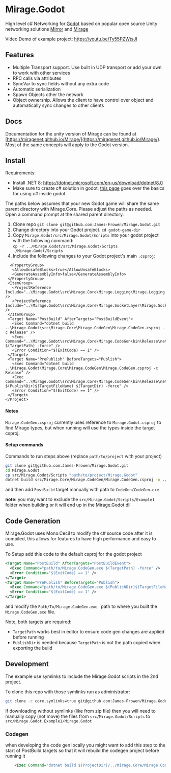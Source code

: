 # Mirage.Godot

High level c# Networking for [Godot](https://godotengine.org/) based on popular open source Unity networking solutions [Mirror](https://github.com/MirrorNetworking/Mirror) and [Mirage](https://github.com/MirageNet/Mirage)

Video Demo of example project: https://youtu.be/Ty55PZWtsJI

## Features

- Multiple Transport support. Use built in UDP transport or add your own to work with other services
- RPC calls via attributes
- SyncVar to sync fields without any extra code
- Automatic serialization
- Spawn Objects other the network
- Object ownership. Allows the client to have control over object and automatically sync changes to other clients

## Docs

Documentation for the unity version of Mirage can be found at [https://miragenet.github.io/Mirage/](https://miragenet.github.io/Mirage/). Most of the same concepts will apply to the Godot version.

## Install 

Requirements:  
- Install .NET 8: https://dotnet.microsoft.com/en-us/download/dotnet/8.0  
- Make sure to create c# solution in godot, [this page](https://docs.godotengine.org/en/stable/tutorials/scripting/c_sharp/c_sharp_basics.html) goes over the basics for using c# inside godot

The paths below assumes that your new Godot game will share the same parent directory with Mirage.Core. Please adjust the paths as needed.  
Open a command prompt at the shared parent directory.
1) Clone repo `git clone git@github.com:James-Frowen/Mirage.Godot.git`
2) Change directory into your Godot project. `cd godot-game-dir`
3) Copy `Mirage.Godot/src/Mirage.Godot/Scripts` into your godot project with the following command:  
   `cp -r ../Mirage.Godot/src/Mirage.Godot/Scripts ./Mirage.Godot/Scripts`  
5) Include the following changes to your Godot project's main `.csproj`:
 ```
   <PropertyGroup>
    <AllowUnsafeBlocks>true</AllowUnsafeBlocks>
    <GenerateAssemblyInfo>false</GenerateAssemblyInfo>
  </PropertyGroup>
  <ItemGroup>
    <ProjectReference Include="..\Mirage.Godot\src\Mirage.Core\Mirage.Logging\Mirage.Logging.csproj" />
    <ProjectReference Include="..\Mirage.Godot\src\Mirage.Core\Mirage.SocketLayer\Mirage.SocketLayer.csproj" />
  </ItemGroup>
  <Target Name="PostBuild" AfterTargets="PostBuildEvent">
    <Exec Command="dotnet build ..\Mirage.Godot\src\Mirage.Core\Mirage.CodeGen\Mirage.CodeGen.csproj -c Release" />
    <Exec Command="..\Mirage.Godot\src\Mirage.Core\Mirage.CodeGen\bin\Release\net8.0\Mirage.CodeGen.exe $(TargetPath) -force" />
    <Error Condition="$(ExitCode) == 1" />
  </Target>
  <Target Name="PrePublish" BeforeTargets="Publish">
    <Exec Command="dotnet build ..\Mirage.Godot\Mirage.Core\Mirage.CodeGen\Mirage.CodeGen.csproj -c Release" />
    <Exec Command="..\Mirage.Godot\src\Mirage.Core\Mirage.CodeGen\bin\Release\net8.0\Mirage.CodeGen.exe $(PublishDir)$(TargetFileName) $(TargetDir) -force" />
    <Error Condition="$(ExitCode) == 1" />
  </Target>
</Project>
 ```

#### Notes

`Mirage.CodeGen.csproj` currently uses reference to `Mirage.Godot.csproj` to find Mirage types, but when running will use the types inside the target csproj.

#### Setup commands

Commands to run steps above (replace `path/to/project` with your project)
```sh
git clone git@github.com:James-Frowen/Mirage.Godot.git
cd Mirage.Godot
cp src/Mirage.Godot/Scripts "path/to/project/Mirage.Godot"
dotnet build src/Mirage.Core/Mirage.CodeGen/Mirage.CodeGen.csproj -o ./CodeGen
```
and then add `PostBuild` target manually with path to `CodeGen/CodeGen.exe`

**note:** you may want to exclude the `src/Mirage.Godot/Scripts/Example1` folder when building or it will end up in the Mirage.Godot dll

## Code Generation

Mirage.Godot uses Mono.Cecil to modify the c# source code after it is compiled, this allows for features to have high performance and easy to use.

To Setup add this code to the default csproj for the godot project
```xml
<Target Name="PostBuild" AfterTargets="PostBuildEvent">
  <Exec Command="path/to/Mirage.CodeGen.exe $(TargetPath) -force" />
  <Error Condition="$(ExitCode) == 1" />
</Target>
<Target Name="PrePublish" BeforeTargets="Publish">
  <Exec Command="path/to/Mirage.CodeGen.exe $(PublishDir)$(TargetFileName) $(TargetDir) -force" />
  <Error Condition="$(ExitCode) == 1" />
</Target>
```
and modify the `Path/To/Mirage.CodeGen.exe ` path to where you built the `Mirage.CodeGen.exe` file.

Note, both targets are required:
- `TargetPath` works best in editor to ensure code gen changes are applied before running
- `PublishDir` is needed because `TargetPath` is not the path copied when exporting the build


## Development

The example use symlinks to include the Mirage.Godot scripts in the 2nd project. 

To clone this repo with those symlinks run as administrator:
```sh
git clone -c core.symlinks=true git@github.com:James-Frowen/Mirage.Godot.git
```

If downloading without symlinks (like from zip file) then you will need to manually copy (not move) the files from `src/Mirage.Godot/Scripts` to `src/Mirage.Godot.Example1/Mirage.Godot`

### Codegen 
when developing the code gen locally you might want to add this step to the start of PostBuild targets so that it will rebuild the codegen project before running it
```xml
    <Exec Command="dotnet build $(ProjectDir)/../Mirage.Core/Mirage.CodeGen/Mirage.CodeGen.csproj -c Release" />
```
